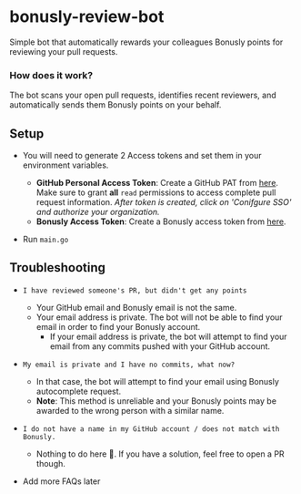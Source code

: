 # bonusly-review-bot
Simple bot that automatically rewards your colleagues Bonusly points for reviewing your pull requests.

### How does it work?
The bot scans your open pull requests, identifies recent reviewers, and automatically sends them Bonusly points on your behalf.

## Setup
- You will need to generate 2 Access tokens and set them in your environment variables.

  - **GitHub Personal Access Token**: Create a GitHub PAT from [here](https://github.com/settings/tokens). Make sure to grant **all** `read` permissions to access complete pull request information. _After token is created, click on 'Conifgure SSO' and authorize your organization._ 
  - **Bonusly Access Token**: Create a Bonusly access token from [here](https://bonus.ly/api_keys/new).

- Run `main.go`

## Troubleshooting
- `I have reviewed someone's PR, but didn't get any points`
  - Your GitHub email and Bonusly email is not the same.
  - Your email address is private. The bot will not be able to find your email in order to find your Bonusly account.
    - If your email address is private, the bot will attempt to find your email from any commits pushed with your GitHub account.

- `My email is private and I have no commits, what now?`
  - In that case, the bot will attempt to find your email using Bonusly autocomplete request.
  - **Note**: This method is unreliable and your Bonusly points may be awarded to the wrong person with a similar name.

- `I do not have a name in my GitHub account / does not match with Bonusly.`
  - Nothing to do here 🤷. If you have a solution, feel free to open a PR though.

- Add more FAQs later